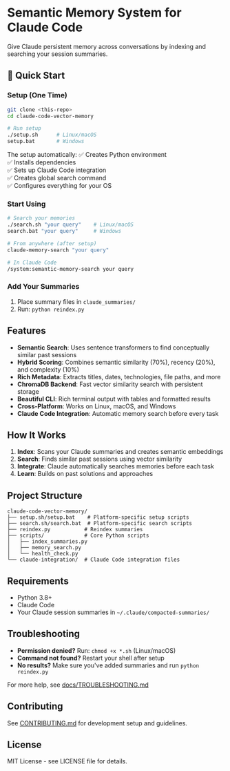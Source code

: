 # Semantic Memory System for Claude Code

Give Claude persistent memory across conversations by indexing and searching your session summaries.

## 🚀 Quick Start

### Setup (One Time)

```bash
git clone <this-repo>
cd claude-code-vector-memory

# Run setup
./setup.sh      # Linux/macOS
setup.bat       # Windows
```

The setup automatically:
✅ Creates Python environment  
✅ Installs dependencies  
✅ Sets up Claude Code integration  
✅ Creates global search command  
✅ Configures everything for your OS

### Start Using

```bash
# Search your memories
./search.sh "your query"    # Linux/macOS
search.bat "your query"     # Windows

# From anywhere (after setup)
claude-memory-search "your query"

# In Claude Code
/system:semantic-memory-search your query
```

### Add Your Summaries

1. Place summary files in `claude_summaries/`
2. Run: `python reindex.py`

## Features

- **Semantic Search**: Uses sentence transformers to find conceptually similar past sessions
- **Hybrid Scoring**: Combines semantic similarity (70%), recency (20%), and complexity (10%)
- **Rich Metadata**: Extracts titles, dates, technologies, file paths, and more
- **ChromaDB Backend**: Fast vector similarity search with persistent storage
- **Beautiful CLI**: Rich terminal output with tables and formatted results
- **Cross-Platform**: Works on Linux, macOS, and Windows
- **Claude Code Integration**: Automatic memory search before every task

## How It Works

1. **Index**: Scans your Claude summaries and creates semantic embeddings
2. **Search**: Finds similar past sessions using vector similarity
3. **Integrate**: Claude automatically searches memories before each task
4. **Learn**: Builds on past solutions and approaches

## Project Structure

```
claude-code-vector-memory/
├── setup.sh/setup.bat    # Platform-specific setup scripts
├── search.sh/search.bat  # Platform-specific search scripts
├── reindex.py           # Reindex summaries
├── scripts/             # Core Python scripts
│   ├── index_summaries.py
│   ├── memory_search.py
│   └── health_check.py
└── claude-integration/  # Claude Code integration files
```

## Requirements

- Python 3.8+
- Claude Code
- Your Claude session summaries in `~/.claude/compacted-summaries/`

## Troubleshooting

- **Permission denied?** Run: `chmod +x *.sh` (Linux/macOS)
- **Command not found?** Restart your shell after setup
- **No results?** Make sure you've added summaries and run `python reindex.py`

For more help, see [docs/TROUBLESHOOTING.md](docs/TROUBLESHOOTING.md)

## Contributing

See [CONTRIBUTING.md](CONTRIBUTING.md) for development setup and guidelines.

## License

MIT License - see LICENSE file for details.